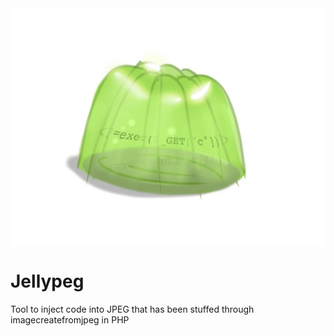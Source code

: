 <img align="center" src="Jellypeg.jpg?raw=true" alt="">

# Jellypeg
Tool to inject code into JPEG that has been stuffed through imagecreatefromjpeg in PHP
